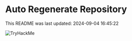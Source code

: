 # Auto Regenerate Repository

This README was last updated: 2024-09-04 16:45:22

 ![TryHackMe](https://tryhackme.com/badge/533634)